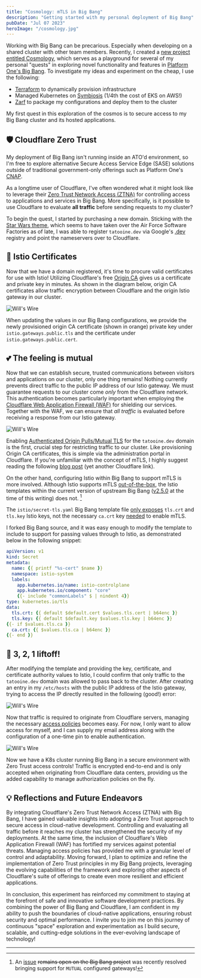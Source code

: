 ```yaml
---
title: "Cosmology: mTLS in Big Bang"
description: "Getting started with my personal deployment of Big Bang"
pubDate: "Jul 07 2023"
heroImage: "/cosmology.jpg"
---
```


Working with Big Bang can be precarious. Especially when developing on a shared cluster with other team members. Recently, I created a [new project entitled Cosmology](https://github.com/willswire/cosmology/tree/mtls), which serves as a playground for several of my personal "quests" in exploring novel functionality and features in [Platform One's Big Bang](https://repo1.dso.mil/big-bang/bigbang). To investigate my ideas and experiment on the cheap, I use the following:

- [Terraform](https://www.terraform.io) to dynamically provision infrastructure
- Managed Kubernetes on [Symbiosis](https://symbiosis.host) (1/4th the cost of EKS on AWS!)
- [Zarf](https://github.com/defenseunicorns/zarf) to package my configurations and deploy them to the cluster

My first quest in this exploration of the cosmos is to secure access to my Big Bang cluster and its hosted applications.

## 🛡️ Cloudflare Zero Trust

My deployment of Big Bang isn't running inside an ATO'd environment, so I'm free to explore alternative Secure Access Service Edge (SASE) solutions outside of traditional government-only offerings such as Platform One's [CNAP](https://p1.dso.mil/services/cnap).

As a longtime user of Cloudflare, I've often wondered what it might look like to leverage their [Zero Trust Network Access (ZTNA)](https://www.cloudflare.com/zero-trust/) for controlling access to applications and services in Big Bang. More specifically, is it possible to use Cloudflare to evaluate **all traffic** before sending requests to my cluster?

To begin the quest, I started by purchasing a new domain. Sticking with the [Star Wars theme](https://media.tenor.com/Df0qPoxKVB4AAAAC/baby-yoda-star-wars.gif), which seems to have taken over the Air Force Software Factories as of late, I was able to register `tatooine.dev` via Google's [.dev](https://get.dev) registry and point the nameservers over to Cloudflare.

## 🔏 Istio Certificates

Now that we have a domain registered, it's time to procure valid certificates for use with Istio! Utilizing Cloudflare's free [Origin CA](https://blog.cloudflare.com/cloudflare-ca-encryption-origin/) gives us a certificate and private key in minutes. As shown in the diagram below, origin CA certificates allow traffic encryption between Cloudflare and the origin Istio gateway in our cluster.

![Will's Wire](https://assets.willswire.com/blog/cosmology-mtls/strict-ssl-connection.png)

When updating the values in our Big Bang configurations, we provide the newly provisioned origin CA certificate (shown in orange) private key under `istio.gateways.public.tls` and the certificate under `istio.gateways.public.cert`.

## 💕 The feeling is mutual

Now that we can establish secure, trusted communications between visitors and applications on our cluster, only one thing remains! Nothing currently prevents direct traffic to the public IP address of our Istio gateway. We must guarantee requests to our cluster come _only_ from the Cloudflare network. This authentication becomes particularly important when employing the [Cloudflare Web Application Firewall (WAF)](https://blog.cloudflare.com/waf-for-everyone/) for shielding our services. Together with the WAF, we can ensure that _all traffic_ is evaluated before receiving a response from our Istio gateway.

![Will's Wire](https://assets.willswire.com/blog/cosmology-mtls/mtls.png)

Enabling [Authenticated Origin Pulls/Mutual TLS](https://blog.cloudflare.com/protecting-the-origin-with-tls-authenticated-origin-pulls/) for the `tatooine.dev` domain is the first, crucial step for restricting traffic to our cluster. Like provisioning Origin CA certificates, this is simple via the administration portal in Cloudflare. If you're unfamiliar with the concept of mTLS, I highly suggest reading the following [blog post](https://www.cloudflare.com/learning/access-management/what-is-mutual-tls/) (yet another Cloudflare link).

On the other hand, configuring Istio within Big Bang to support mTLS is more involved. Although Istio supports mTLS [out-of-the-box](https://istio.io/latest/docs/tasks/traffic-management/ingress/secure-ingress/#configure-a-mutual-tls-ingress-gateway), the Istio templates within the current version of upstream Big Bang ([v2.5.0](https://repo1.dso.mil/big-bang/bigbang/-/tree/2.5.0) at the time of this writing) does not. [^1]

The `istio/secret-tls.yaml` Big Bang template file [only exposes](https://repo1.dso.mil/big-bang/bigbang/-/blob/2.5.0/chart/templates/istio/secret-tls.yaml#L42) `tls.crt` and `tls.key` Istio keys, not the necessary `ca.crt` key [needed](https://istio.io/latest/docs/tasks/traffic-management/ingress/secure-ingress/#key-formats) to enable mTLS.

I forked Big Bang source, and it was easy enough to modify the template to include to support for passing values through to Istio, as demonstrated below in the following snippet:

```yaml
apiVersion: v1
kind: Secret
metadata:
  name: {{ printf "%s-cert" $name }}
  namespace: istio-system
  labels:
    app.kubernetes.io/name: istio-controlplane
    app.kubernetes.io/component: "core"
    {{- include "commonLabels" $ | nindent 4}}
type: kubernetes.io/tls
data:
  tls.crt: {{ default $default.cert $values.tls.cert | b64enc }}
  tls.key: {{ default $default.key $values.tls.key | b64enc }}
{{- if $values.tls.ca }}
  ca.crt: {{ $values.tls.ca | b64enc }}
{{- end }}
```

## 🚀 3, 2, 1 liftoff!

After modifying the template and providing the key, certificate, and certificate authority values to Istio, I could confirm that only traffic to the `tatooine.dev` domain was allowed to pass back to the cluster. After creating an entry in my `/etc/hosts` with the public IP address of the Istio gateway, trying to access the IP directly resulted in the following (good!) error:

![Will's Wire](https://assets.willswire.com/blog/cosmology-mtls/good-error.png)

Now that traffic is required to originate from Cloudflare servers, managing the necessary [access policies](https://developers.cloudflare.com/cloudflare-one/policies/access/policy-management/) becomes easy. For now, I only want to allow access for myself, and I can supply my email address along with the configuration of a one-time pin to enable authentication.

![Will's Wire](https://assets.willswire.com/blog/cosmology-mtls/zt.png)

Now we have a K8s cluster running Big Bang in a secure environment with Zero Trust access controls! Traffic is encrypted end-to-end and is only accepted when originating from Cloudflare data centers, providing us the added capability to manage authorization policies on the fly.

## 💡 Reflections and Future Endeavors

By integrating Cloudflare's Zero Trust Network Access (ZTNA) with Big Bang, I have gained valuable insights into adopting a Zero Trust approach to secure access in cloud-native development. Controlling and evaluating all traffic before it reaches my cluster has strengthened the security of my deployments. At the same time, the inclusion of Cloudflare's Web Application Firewall (WAF) has fortified my services against potential threats. Managing access policies has provided me with a granular level of control and adaptability. Moving forward, I plan to optimize and refine the implementation of Zero Trust principles in my Big Bang projects, leveraging the evolving capabilities of the framework and exploring other aspects of Cloudflare's suite of offerings to create even more resilient and efficient applications.

In conclusion, this experiment has reinforced my commitment to staying at the forefront of safe and innovative software development practices. By combining the power of Big Bang and Cloudflare, I am confident in my ability to push the boundaries of cloud-native applications, ensuring robust security and optimal performance. I invite you to join me on this journey of continuous "space" exploration and experimentation as I build secure, scalable, and cutting-edge solutions in the ever-evolving landscape of technology!

---

[^1]: An [issue](https://repo1.dso.mil/big-bang/bigbang/-/issues/777) ~~remains open on the Big Bang project~~ was recently resolved bringing support for `MUTUAL` configured gateways!
